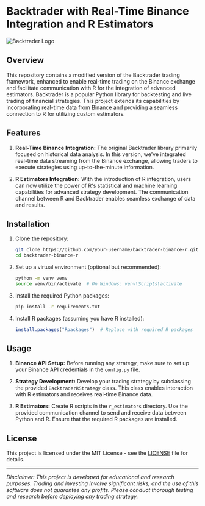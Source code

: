 # Backtrader with Real-Time Binance Integration and R Estimators

![Backtrader Logo](backtrader_logo.png)

## Overview

This repository contains a modified version of the Backtrader trading framework, enhanced to enable real-time trading on the Binance exchange and facilitate communication with R for the integration of advanced estimators. Backtrader is a popular Python library for backtesting and live trading of financial strategies. This project extends its capabilities by incorporating real-time data from Binance and providing a seamless connection to R for utilizing custom estimators.

## Features

1. **Real-Time Binance Integration:** The original Backtrader library primarily focused on historical data analysis. In this version, we've integrated real-time data streaming from the Binance exchange, allowing traders to execute strategies using up-to-the-minute information.

2. **R Estimators Integration:** With the introduction of R integration, users can now utilize the power of R's statistical and machine learning capabilities for advanced strategy development. The communication channel between R and Backtrader enables seamless exchange of data and results.

## Installation

1. Clone the repository:
   ```bash
   git clone https://github.com/your-username/backtrader-binance-r.git
   cd backtrader-binance-r
   ```

2. Set up a virtual environment (optional but recommended):
   ```bash
   python -m venv venv
   source venv/bin/activate  # On Windows: venv\Scripts\activate
   ```

3. Install the required Python packages:
   ```bash
   pip install -r requirements.txt
   ```

4. Install R packages (assuming you have R installed):
   ```R
   install.packages("Rpackages")  # Replace with required R packages
   ```

## Usage

1. **Binance API Setup:** Before running any strategy, make sure to set up your Binance API credentials in the `config.py` file.

2. **Strategy Development:** Develop your trading strategy by subclassing the provided `BacktraderRStrategy` class. This class enables interaction with R estimators and receives real-time Binance data.

3. **R Estimators:** Create R scripts in the `r_estimators` directory. Use the provided communication channel to send and receive data between Python and R. Ensure that the required R packages are installed.




## License

This project is licensed under the MIT License - see the [LICENSE](LICENSE) file for details.

---

*Disclaimer: This project is developed for educational and research purposes. Trading and investing involve significant risks, and the use of this software does not guarantee any profits. Please conduct thorough testing and research before deploying any trading strategy.*
